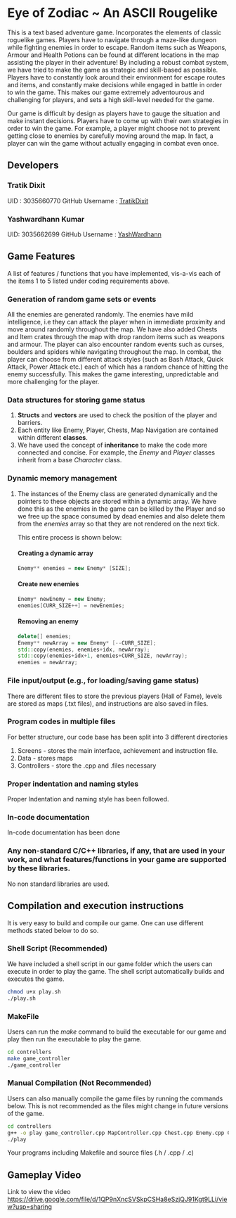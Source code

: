 
# Eye of Zodiac  ~  An ASCII Rougelike
This is a text based adventure game. Incorporates  the elements of classic roguelike games.
Players have to navigate through a maze-like dungeon while fighting enemies in order to escape. Random items such as Weapons, Armour and Health Potions can be found at different locations in the map assisting the player in their adventure! By including a robust combat system, we have tried to make the game as strategic and skill-based as possible. Players have to constantly look around their environment for escape routes and items, and constantly make decisions while engaged in battle in order to win the game. This makes our game extremely adventourous and challenging for players, and sets a high skill-level needed for the game. 

Our game is difficult by design as players have to gauge the situation and make instant decisions. Players have to come up with their own strategies in order to win the game. For example, a player might choose not to prevent getting close to enemies by carefully moving around the map. In fact, a player can win the game without actually engaging in combat even once.

## Developers
### Tratik Dixit
UID : 3035660770
GitHub Username : [TratikDixit](https://github.com/TratikDixit)
### Yashwardhann Kumar 
UID: 3035662699
GitHub Username : [YashWardhann](https://github.com/YashWardhann)

## Game Features
 
 
A list of features / functions that you have implemented, vis-a-vis each of the items 1 to 5 listed under coding requirements above.
 
### Generation of random game sets or events

All the enemies are generated randomly. The enemies have mild intelligence, i.e they can attack the player when in immediate proximity and move around randomly throughout the map. We have also added Chests and Item crates through the map with drop random items such as weapons and armour. The player can also encounter random events such as curses, boulders and spiders while navigating throughout the map. In combat, the player can choose from different attack styles (such as Bash Attack, Quick Attack, Power Attack etc.) each of which has a random chance of hitting the enemy successfully. This makes the game interesting, unpredictable and more challenging for the player.
 
### Data structures for storing game status

1. **Structs** and **vectors** are used to check the position of the player and barriers.
2. Each entity like Enemy, Player, Chests, Map Navigation are contained within different **classes**.
3. We have used the concept of **inheritance** to make the code more connected and concise. For example, the *Enemy* and *Player* classes inherit from a base *Character* class.

### Dynamic memory management
1. The instances of the Enemy class are generated dynamically and the pointers to these objects are stored within a dynamic array. We have done this as the enemies in the game can be killed by the Player and so we free up the space consumed by dead enemies and also delete them from the *enemies* array so that they are not rendered on the next tick. 

	This entire process is shown below:
	#### Creating a dynamic array		
	```cpp
	Enemy** enemies = new Enemy* [SIZE];
	```
	#### Create new enemies
	```cpp
	Enemy* newEnemy = new Enemy; 
	enemies[CURR_SIZE++] = newEnemies;
	```
	#### Removing an enemy 
	```cpp
	delete[] enemies;
	Enemy** newArray = new Enemy* [--CURR_SIZE];
	std::copy(enemies, enemies+idx, newArray);
	std::copy(enemies+idx+1, enemies+CURR_SIZE, newArray); 
	enemies = newArray;
	```
### File input/output (e.g., for loading/saving game status)

There are different files to store the previous players (Hall of Fame), levels are stored as maps (.txt files), and  instructions are also saved in files. 

### Program codes in multiple files
For better structure, our code base has been split into 3 different directories 
1. Screens - stores the main interface, achievement and instruction file.
2. Data - stores maps 
3. Controllers - store the .cpp and .files necessary 

### Proper indentation and naming styles
Proper Indentation and naming style has been followed. 

### In-code documentation
In-code documentation has been done


### Any non-standard C/C++ libraries, if any, that are used in your work, and what features/functions in your game are supported by these libraries.
No non standard libraries are used.

## Compilation and execution instructions

It is very easy to build and compile our game. One can use different methods stated below to do so.

### Shell Script (Recommended)
We have included a shell script in our game folder which the users can execute in order to play the game. The shell script automatically builds and executes the game. 

```bash
chmod u+x play.sh
./play.sh
```

### MakeFile 
Users can run the *make* command to build the executable for our game and play then run the executable to play the game. 

```bash
cd controllers
make game_controller
./game_controller
```

### Manual Compilation (Not Recommended) 
Users can also manually compile the game files by running the commands below. This is not recommended as the files might change in future versions of the game. 

```bash
cd controllers
g++ -o play game_controller.cpp MapController.cpp Chest.cpp Enemy.cpp Character_UI.cpp player_info.cpp
./play
```
 
 Your programs including Makefile and source files (.h / .cpp / .c)
 
 ## Gameplay Video
 
 Link to view the video
https://drive.google.com/file/d/1QP9nXncSVSkpCSHa8eSzjQJ91Kgt9LLi/view?usp=sharing 
 

